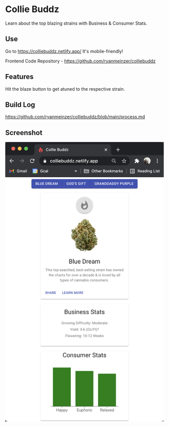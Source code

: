 # Collie Buddz

Learn about the top blazing strains with Business & Consumer Stats.

## Use

Go to https://colliebuddz.netlify.app/ It's mobile-friendly!

Frontend Code Repository - https://github.com/ryanmeinzer/colliebuddz

## Features

Hit the blaze button to get atuned to the respective strain. 

## Build Log

https://github.com/ryanmeinzer/colliebuddz/blob/main/process.md

## Screenshot

![Collie Buddz Screenshot](/colliebuddz-screenshot.png)

